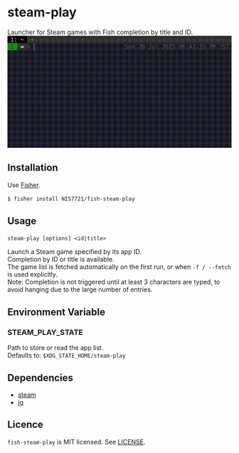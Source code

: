 # steam-play
Launcher for Steam games with Fish completion by title and ID.
![screenshot](https://raw.githubusercontent.com/NI57721/fish-steam-play/assets/screenshot.gif)

## Installation
Use [Fisher](https://github.com/jorgebucaran/fisher).
```sh
$ fisher install NI57721/fish-steam-play
```

## Usage
`steam-play [options] <id|title>`

Launch a Steam game specified by its app ID.  
Completion by ID or title is available.  
The game list is fetched automatically on the first run, or when `-f / --fetch`  
is used explicitly.  
Note: Completion is not triggered until at least 3 characters are typed, to  
avoid hanging due to the large number of entries.

## Environment Variable
### STEAM_PLAY_STATE
Path to store or read the app list.  
Defaults to: `$XDG_STATE_HOME/steam-play`

## Dependencies
- [steam](https://archlinux.org/packages/multilib/x86_64/steam/)
- [jq](https://github.com/jqlang/jq)

## Licence
`fish-steam-play` is MIT licensed. See [LICENSE](LICENSE).

